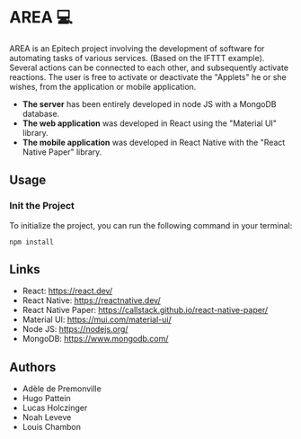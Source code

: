 # AREA 💻

AREA is an Epitech project involving the development of software for automating tasks
of various services. (Based on the IFTTT example).
Several actions can be connected to each other, and subsequently activate reactions.
The user is free to activate or deactivate the "Applets" he or she wishes, from the
application or mobile application.

* **The server** has been entirely developed in node JS with a MongoDB database.
* **The web application** was developed in React using the "Material UI" library. 
* **The mobile application** was developed in React Native with the "React Native Paper" library.


## Usage

### Init the Project

To initialize the project, you can run the following command in your terminal:
```
npm install
```

## Links

* React: https://react.dev/
* React Native: https://reactnative.dev/
* React Native Paper: https://callstack.github.io/react-native-paper/
* Material UI: https://mui.com/material-ui/
* Node JS: https://nodejs.org/
* MongoDB: https://www.mongodb.com/


## Authors

* Adèle de Premonville
* Hugo Pattein
* Lucas Holczinger
* Noah Leveve
* Louis Chambon

